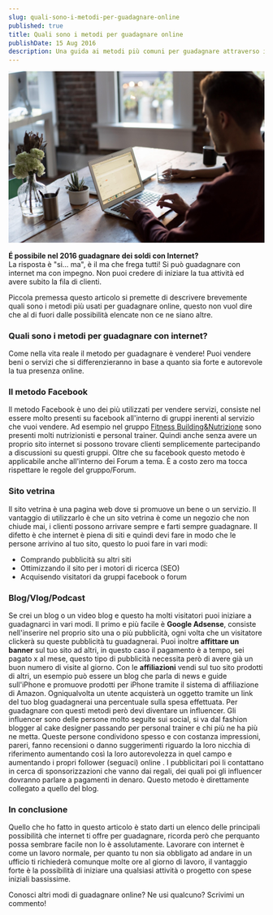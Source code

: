 ```yaml
---
slug: quali-sono-i-metodi-per-guadagnare-online
published: true
title: Quali sono i metodi per guadagnare online
publishDate: 15 Aug 2016
description: Una guida ai metodi più comuni per guadagnare attraverso internet
---
```


![Guadagnare online](../assets/qualisonoimetodiperguadagnareonline/guadagnareonline.jpeg)

**É possibile nel 2016 guadagnare dei soldi con Internet?**  
La risposta è "si… ma", è il ma che frega tutti! Si può guadagnare con internet ma con impegno. Non puoi credere di iniziare la tua attività ed avere subito la fila di clienti.

<!--more-->

Piccola premessa questo articolo si premette di descrivere brevemente quali sono i metodi più usati per guadagnare online, questo non vuol dire che al di fuori dalle possibilità elencate non ce ne siano altre.

### Quali sono i metodi per guadagnare con internet?

Come nella vita reale il metodo per guadagnare è vendere! Puoi vendere beni o servizi che si differenzieranno in base a quanto sia forte e autorevole la tua presenza online.

### Il metodo Facebook

Il metodo Facebook è uno dei più utilizzati per vendere servizi, consiste nel essere molto presenti su facebook all'interno di gruppi inerenti al servizio che vuoi vendere. Ad esempio nel gruppo [Fitness Building&Nutrizione](https://www.facebook.com/groups/fitness.alimentazione/) sono presenti molti nutrizionisti e personal trainer. Quindi anche senza avere un proprio sito internet si possono trovare clienti semplicemente partecipando a discussioni su questi gruppi. Oltre che su facebook questo metodo è applicabile anche all'interno dei Forum a tema. È a costo zero ma tocca rispettare le regole del gruppo/Forum.

### Sito vetrina

Il sito vetrina è una pagina web dove si promuove un bene o un servizio. Il vantaggio di utilizzarlo è che un sito vetrina è come un negozio che non chiude mai, i clienti possono arrivare sempre e farti sempre guadagnare. Il difetto è che internet è piena di siti e quindi devi fare in modo che le persone arrivino al tuo sito, questo lo puoi fare in vari modi:

- Comprando pubblicità su altri siti
- Ottimizzando il sito per i motori di ricerca (SEO)
- Acquisendo visitatori da gruppi facebook o forum

### Blog/Vlog/Podcast

Se crei un blog o un video blog e questo ha molti visitatori puoi iniziare a guadagnarci in vari modi. Il primo e più facile è **Google Adsense**, consiste nell'inserire nel proprio sito una o più pubblicità, ogni volta che un visitatore clickerà su queste pubblicità tu guadagnerai.
Puoi inoltre **affittare un banner** sul tuo sito ad altri, in questo caso il pagamento è a tempo, sei pagato x al mese, questo tipo di pubblicità necessita però di avere già un buon numero di visite al giorno.
Con le **affiliazioni** vendi sul tuo sito prodotti di altri, un esempio può essere un blog che parla di news e guide sull'iPhone e promuove prodotti per iPhone tramite il sistema di affiliazione di Amazon. Ogniqualvolta un utente acquisterà un oggetto tramite un link del tuo blog guadagnerai una percentuale sulla spesa effettuata. Per guadagnare con questi metodi però devi diventare un influencer. Gli influencer sono delle persone molto seguite sui social, si va dal fashion blogger al cake designer passando per personal trainer e chi più ne ha più ne metta. Queste persone condividono spesso e con costanza impressioni, pareri, fanno recensioni o danno suggerimenti riguardo la loro nicchia di riferimento aumentando così la loro autorevolezza in quel campo e aumentando i propri follower (seguaci) online . I pubblicitari poi li contattano in cerca di sponsorizzazioni che vanno dai regali, dei quali poi gli influencer dovranno parlare a pagamenti in denaro. Questo metodo è direttamente collegato a quello del blog.

### In conclusione

Quello che ho fatto in questo articolo è stato darti un elenco delle principali possibilità che internet ti offre per guadagnare, ricorda però che perquanto possa sembrare facile non lo è assolutamente. Lavorare con internet è come un lavoro normale, per quanto tu non sia obbligato ad andare in un ufficio ti richiederà comunque molte ore al giorno di lavoro, il vantaggio forte è la possibilità di iniziare una qualsiasi attività o progetto con spese iniziali bassissime.

Conosci altri modi di guadagnare online? Ne usi qualcuno? Scrivimi un commento!
